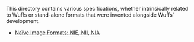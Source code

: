 This directory contains various specifications, whether intrinsically related to
Wuffs or stand-alone formats that were invented alongside Wuffs' development.

  - [Naïve Image Formats: NIE, NII, NIA](./nie-spec.md)
